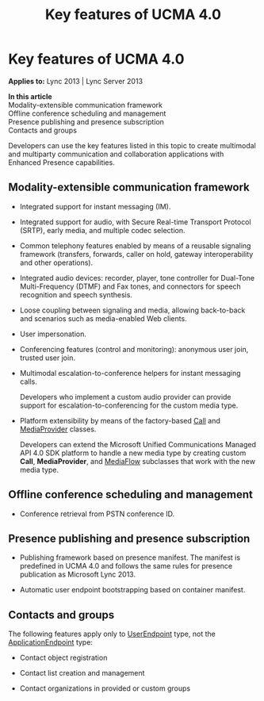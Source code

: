 ﻿---
title: Key features of UCMA 4.0
TOCTitle: Key features of UCMA 4.0
ms:assetid: 7d496be2-794a-4989-82a6-51cb840b964d
ms:mtpsurl: https://msdn.microsoft.com/en-us/library/Dn465947(v=office.15)
ms:contentKeyID: 57102440
ms.date: 07/25/2014
mtps_version: v=office.15
---

# Key features of UCMA 4.0


**Applies to:** Lync 2013 | Lync Server 2013

**In this article**  
Modality-extensible communication framework  
Offline conference scheduling and management  
Presence publishing and presence subscription  
Contacts and groups  

Developers can use the key features listed in this topic to create multimodal and multiparty communication and collaboration applications with Enhanced Presence capabilities.

## Modality-extensible communication framework

  - Integrated support for instant messaging (IM).

  - Integrated support for audio, with Secure Real-time Transport Protocol (SRTP), early media, and multiple codec selection.

  - Common telephony features enabled by means of a reusable signaling framework (transfers, forwards, caller on hold, gateway interoperability and other operations).

  - Integrated audio devices: recorder, player, tone controller for Dual-Tone Multi-Frequency (DTMF) and Fax tones, and connectors for speech recognition and speech synthesis.

  - Loose coupling between signaling and media, allowing back-to-back and scenarios such as media-enabled Web clients.

  - User impersonation.

  - Conferencing features (control and monitoring): anonymous user join, trusted user join.

  - Multimodal escalation-to-conference helpers for instant messaging calls.
    
    Developers who implement a custom audio provider can provide support for escalation-to-conferencing for the custom media type.

  - Platform extensibility by means of the factory-based [Call](https://msdn.microsoft.com/en-us/library/hh384235\(v=office.15\)) and [MediaProvider](https://msdn.microsoft.com/en-us/library/hh383767\(v=office.15\)) classes.
    
    Developers can extend the Microsoft Unified Communications Managed API 4.0 SDK platform to handle a new media type by creating custom **Call**, **MediaProvider**, and [MediaFlow](https://msdn.microsoft.com/en-us/library/hh366262\(v=office.15\)) subclasses that work with the new media type.

## Offline conference scheduling and management

  - Conference retrieval from PSTN conference ID.

## Presence publishing and presence subscription

  - Publishing framework based on presence manifest. The manifest is predefined in UCMA 4.0 and follows the same rules for presence publication as Microsoft Lync 2013.

  - Automatic user endpoint bootstrapping based on container manifest.

## Contacts and groups

The following features apply only to [UserEndpoint](https://msdn.microsoft.com/en-us/library/hh348819\(v=office.15\)) type, not the [ApplicationEndpoint](https://msdn.microsoft.com/en-us/library/hh384825\(v=office.15\)) type:

  - Contact object registration

  - Contact list creation and management

  - Contact organizations in provided or custom groups

